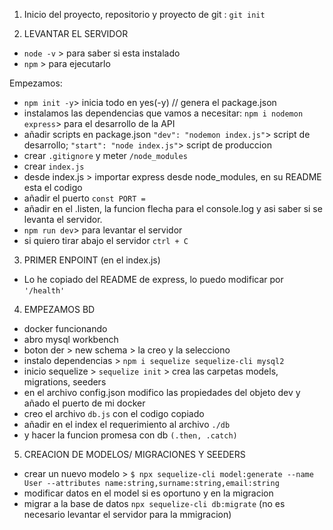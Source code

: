 1. Inicio del proyecto, repositorio y proyecto de git : `git init`

2. LEVANTAR EL SERVIDOR
- `node -v` > para saber si esta instalado
- `npm` > para ejecutarlo

Empezamos:
- `npm init -y`> inicia todo en yes(-y) // genera el package.json
- instalamos las dependencias que vamos a necesitar: `npm i nodemon express`> para el desarrollo de la API
- añadir scripts en package.json `"dev": "nodemon index.js"`> script de desarrollo; `"start": "node index.js"`> script de produccion
- crear `.gitignore` y meter `/node_modules` 
- crear `index.js`
- desde index.js > importar express desde node_modules, en su README esta el codigo 
- añadir el puerto `const PORT = ` 
- añadir en el .listen, la funcion flecha para el console.log y asi saber si se levanta el servidor.
- `npm run dev`> para levantar el servidor 
- si quiero tirar abajo el servidor `ctrl + C`

3. PRIMER ENPOINT (en el index.js)
- Lo he copiado del README de express, lo puedo modificar por `'/health'`

4. EMPEZAMOS BD 
- docker funcionando 
- abro mysql workbench
- boton der > new schema > la creo y la selecciono
- instalo dependencias > `npm i sequelize sequelize-cli mysql2`
- inicio sequelize > `sequelize init` > crea las carpetas models, migrations, seeders
- en el archivo config.json modifico las propiedades del objeto dev y añado el puerto
de mi docker
- creo el archivo `db.js` con el codigo copiado
- añadir en el index el requerimiento al archivo `./db`
- y hacer la funcion promesa con db `(.then, .catch)`

5. CREACION DE MODELOS/ MIGRACIONES Y SEEDERS
- crear un nuevo modelo > `$ npx sequelize-cli model:generate --name User --attributes name:string,surname:string,email:string`
- modificar datos en el model si es oportuno y en la migracion
- migrar a la base de datos `npx sequelize-cli db:migrate` (no es necesario levantar el servidor para la mmigracion)






